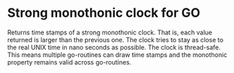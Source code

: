 # Strong monothonic clock for GO

Returns time stamps of a strong monothonic clock.
That is, each value returned is larger than the previous one.
The clock tries to stay as close to the real UNIX time in nano seconds as possible.
The clock is thread-safe.
This means multiple go-routines can draw time stamps and the monothonic property remains valid across go-routines.